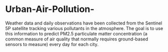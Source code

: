 # Urban-Air-Pollution-
Weather data and daily observations have been collected from the Sentinel 5P satellite tracking various pollutants in the atmosphere. The goal is to use this information to predict PM2.5 particulate matter concentration (a common measure of air quality that normally requires ground-based sensors to measure) every day for each city. 
